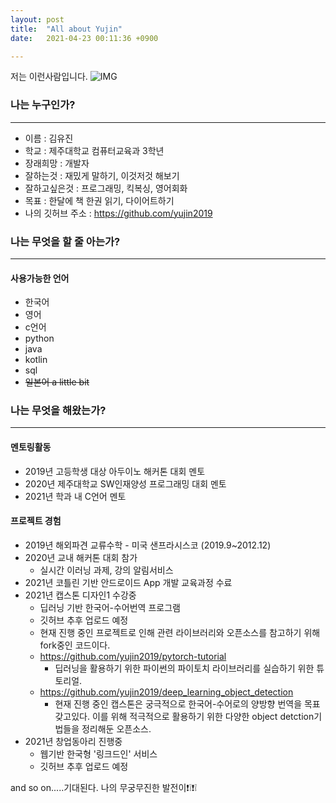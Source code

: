 ```yaml
---
layout: post
title:  "All about Yujin"
date:   2021-04-23 00:11:36 +0900

---
```

저는 이런사람입니다.
![IMG](https://user-images.githubusercontent.com/75521116/115881784-11bbe980-a487-11eb-89b2-2782a30c1026.jpg)

### 나는 누구인가?
---
- 이름 : 김유진
- 학교 : 제주대학교 컴퓨터교육과 3학년
- 장래희망 : 개발자
- 잘하는것 : 재밌게 말하기, 이것저것 해보기
- 잘하고싶은것 : 프로그래밍, 킥복싱, 영어회화
- 목표 : 한달에 책 한권 읽기, 다이어트하기
- 나의 깃허브 주소 : <https://github.com/yujin2019>


### 나는 무엇을 할 줄 아는가?
---
#### 사용가능한 언어
+ 한국어
+ 영어
+ c언어
+ python
+ java
+ kotlin
+ sql
+ ~~일본어 a little bit~~

### 나는 무엇을 해왔는가?
---
#### 멘토링활동
+ 2019년 고등학생 대상 아두이노 해커톤 대회 멘토
+ 2020년 제주대학교 SW인재양성 프로그래밍 대회 멘토
+ 2021년 학과 내  C언어 멘토

#### 프로젝트 경험
+ 2019년 해외파견 교류수학 - 미국 샌프라시스코 (2019.9~2012.12)
+ 2020년 교내 해커톤 대회 참가
    - 실시간 이러닝 과제, 강의 알림서비스
+ 2021년 코틀린 기반 안드로이드 App 개발 교육과정 수료
+ 2021년 캡스톤 디자인1 수강중
    - 딥러닝 기반 한국어-수어번역 프로그램
    - 깃허브 추후 업로드 예정
    -  현재 진행 중인 프로젝트로 인해 관련 라이브러리와 오픈소스를 참고하기 위해 fork중인 코드이다.
    - <https://github.com/yujin2019/pytorch-tutorial>
        + 딥러닝을 활용하기 위한 파이썬의 파이토치 라이브러리를 실습하기 위한 튜토리얼.
    - <https://github.com/yujin2019/deep_learning_object_detection>
        +   현재 진행 중인 캡스톤은 궁극적으로 한국어-수어로의 양방향 번역을 목표 갖고있다. 이를 위해 적극적으로 활용하기 위한 다양한 object detction기법들을 정리해둔 오픈소스.
+ 2021년 창업동아리 진행중
    - 웹기반 한국형 '링크드인' 서비스
    - 깃허브 추후 업로드 예정

and so on.....기대된다. 나의 무궁무진한 발전이❗❕❗❕





<!--
Check out the [Jekyll docs][jekyll-docs] for more info on how to get the most out of Jekyll. File all bugs/feature requests at [Jekyll’s GitHub repo][jekyll-gh]. If you have questions, you can ask them on [Jekyll Talk][jekyll-talk].

[jekyll-docs]: https://jekyllrb.com/docs/home
[jekyll-gh]:   https://github.com/jekyll/jekyll
[jekyll-talk]: https://talk.jekyllrb.com/
-->